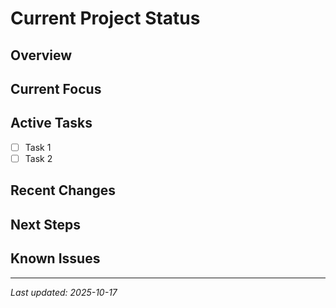 # Current Project Status

## Overview
<!-- Brief description of the project -->

## Current Focus
<!-- What you're working on right now -->

## Active Tasks
- [ ] Task 1
- [ ] Task 2

## Recent Changes
<!-- What was recently completed -->

## Next Steps
<!-- What's coming up next -->

## Known Issues
<!-- Any blockers or problems to be aware of -->

---
*Last updated: 2025-10-17*
